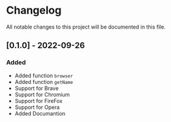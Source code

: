 # Changelog

All notable changes to this project will be documented in this file.

<!--
TEMPLATE

## [0.0.0] - 2022-09-25

### Added

### Changed

### Fixed

### Security
-->

## [0.1.0] - 2022-09-26

### Added
- Added function `browser`
- Added function `getName`
- Support for Brave
- Support for Chromium
- Support for FireFox
- Support for Opera
- Added Documantion